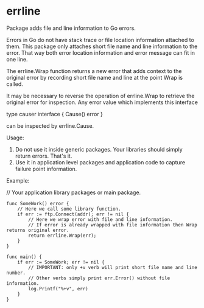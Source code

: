 # errline

Package adds file and line information to Go errors.

Errors in Go do not have stack trace or file location information attached to them.
This package only attaches short file name and line information to the error.
That way both error location information and error message can fit in one line.

The errline.Wrap function returns a new error that adds context to the original
error by recording short file name and line at the point Wrap is called.

It may be necessary to reverse the operation of errline.Wrap to retrieve the original error
for inspection. Any error value which implements this interface

type causer interface {
    Cause() error
}

can be inspected by errline.Cause.

Usage:

1. Do not use it inside generic packages. Your libraries should simply return errors. That's it.
2. Use it in application level packages and application code to capture failure point information.

Example:

// Your application library packages or main package.

```
func SomeWork() error {
	// Here we call some library function.
	if err := ftp.Connect(addr); err != nil {
		// Here we wrap error with file and line information.
		// If error is already wrapped with file information then Wrap returns original error.
		return errline.Wrap(err);
	}
}

func main() {
	if err := SomeWork; err != nil {
		// IMPORTANT: only +v verb will print short file name and line number.
		// Other verbs simply print err.Error() without file information.
		log.Printf("%+v", err)  
	}
}

```

